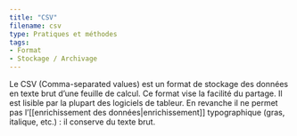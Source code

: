 ```yaml
---
title: "CSV"
filename: csv
type: Pratiques et méthodes
tags:
- Format
- Stockage / Archivage
---
```


Le CSV (Comma-separated values) est un format de stockage des données en texte brut d’une feuille de calcul. Ce format vise la facilité du partage. Il est lisible par la plupart des logiciels de tableur. En revanche il ne permet pas l’[[enrichissement des données|enrichissement]] typographique (gras, italique, etc.) : il conserve du texte brut.

